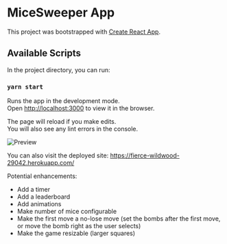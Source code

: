 # MiceSweeper App

This project was bootstrapped with [Create React App](https://github.com/facebook/create-react-app).

## Available Scripts

In the project directory, you can run:

### `yarn start`

Runs the app in the development mode.\
Open [http://localhost:3000](http://localhost:3000) to view it in the browser.

The page will reload if you make edits.\
You will also see any lint errors in the console.

![Preview](https://user-images.githubusercontent.com/15054255/110425879-eeb1b380-8059-11eb-9779-83de39ee374c.gif)

You can also visit the deployed site: https://fierce-wildwood-29042.herokuapp.com/

Potential enhancements:
- Add a timer
- Add a leaderboard
- Add animations
- Make number of mice configurable 
- Make the first move a no-lose move (set the bombs after the first move, or move the bomb right as the user selects)
- Make the game resizable (larger squares)



